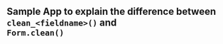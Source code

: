 
## Sample App to explain the difference between <code class="language-python"> clean\_<fieldname\>()</code> and <code class="language-python"> Form.clean()</code> 


